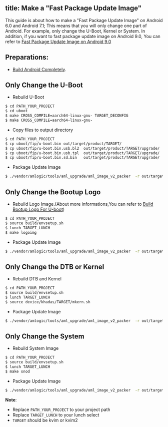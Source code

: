 title: Make a "Fast Package Update Image"
---

This guide is about how to make a "Fast Package Update Image" on Android 6.0 and Android 7.1; This means that you will only change one part of Android. For example, only change the U-Boot, Kernel or System. In addition, if you want to fast package update image on Android 9.0, You can refer to [Fast Package Update Image on Android 9.0](vim3/FastPackageUpdateImage.md)

## Preparations:

* [Build Android Completely](/android/vim1/BuildAndroid.html).


## Only Change the U-Boot

* Rebuild U-Boot
```sh
$ cd PATH_YOUR_PROJECT
$ cd uboot
$ make CROSS_COMPILE=aarch64-linux-gnu- TARGET_DECONFIG
$ make CROSS_COMPILE=aarch64-linux-gnu-
```
* Copy files to output directory
```sh
$ cd PATH_YOUR_PROJECT
$ cp uboot/fip/u-boot.bin out/target/product/TARGET/
$ cp uboot/fip/u-boot.bin.usb.bl2  out/target/product/TARGET/upgrade/
$ cp uboot/fip/u-boot.bin.usb.tpl  out/target/product/TARGET/upgrade/
$ cp uboot/fip/u-boot.bin.sd.bin   out/target/product/TARGET/upgrade/
```
* Package Update Image
```sh
$ ./vendor/amlogic/tools/aml_upgrade/aml_image_v2_packer  -r out/target/product/TARGET/upgrade/aml_upgrade_package.conf  out/target/product/TARGET/upgrade/ out/target/product/TARGET/update.img
```
## Only Change the Bootup Logo

* Rebuild Logo Image.(About more informations,You can refer to [Build Bootup Logo For U-boot](/android/vim1/BuildBootLogoForUboot.html))
```sh
$ cd PATH_YOUR_PROJECT
$ source build/envsetup.sh
$ lunch TARGET_LUNCH
$ make logoimg
```
* Package Update Image
```sh
$ ./vendor/amlogic/tools/aml_upgrade/aml_image_v2_packer  -r out/target/product/TARGET/upgrade/aml_upgrade_package.conf  out/target/product/TARGET/upgrade/ out/target/product/TARGET/update.img
```
## Only Change the DTB or Kernel

* Rebuild DTB and Kernel
```sh
$ cd PATH_YOUR_PROJECT
$ source build/envsetup.sh
$ lunch TARGET_LUNCH
$ source device/khadas/TARGET/mkern.sh
```
* Package Update Image
```sh
$ ./vendor/amlogic/tools/aml_upgrade/aml_image_v2_packer  -r out/target/product/TARGET/upgrade/aml_upgrade_package.conf  out/target/product/TARGET/upgrade/ out/target/product/TARGET/update.img
```

## Only Change the System

* Rebuild System Image
```sh
$ cd PATH_YOUR_PROJECT
$ source build/envsetup.sh
$ lunch TARGET_LUNCH
$ make snod
```
* Package Update Image
```sh
$ ./vendor/amlogic/tools/aml_upgrade/aml_image_v2_packer  -r out/target/product/TARGET/upgrade/aml_upgrade_package.conf  out/target/product/TARGET/upgrade/ out/target/product/TARGET/update.img
```

**Note**: 
* Replace `PATH_YOUR_PROJECT` to your project path
* Replace `TARGET_LUNCH` to your lunch select
* `TARGET` should be kvim or kvim2
